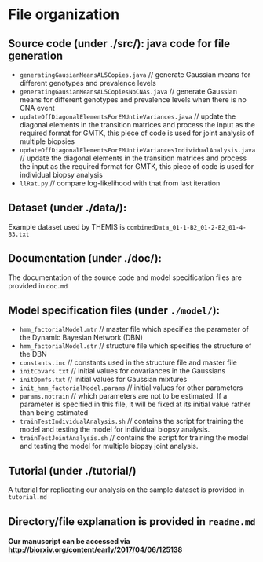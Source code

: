# File organization

## Source code (under ./src/):  java code for file generation
* `generatingGausianMeansAL5Copies.java`  // generate Gaussian means for different genotypes and prevalence levels
* `generatingGausianMeansAL5CopiesNoCNAs.java`  // generate Gaussian means for different genotypes and prevalence levels when there is no CNA event
* `updateOffDiagonalElementsForEMUntieVariances.java`  // update the diagonal elements in the transition matrices and process the input as the required format for GMTK, this piece of code is used for joint analysis of multiple biopsies 
* `updateOffDiagonalElementsForEMUntieVariancesIndividualAnalysis.java` // update the diagonal elements in the transition matrices and process the input as the required format for GMTK, this piece of code is used for individual biopsy analysis
* `llRat.py` // compare log-likelihood with that from last iteration 

## Dataset (under ./data/): 
Example dataset used by THEMIS is `combinedData_01-1-B2_01-2-B2_01-4-B3.txt`

## Documentation (under ./doc/): 
The documentation of the source code and model specification files are provided in `doc.md`

## Model specification files (under `./model/`):
* `hmm_factorialModel.mtr`  // master file which specifies the parameter of the Dynamic Bayesian Network (DBN)
* `hmm_factorialModel.str`  // structure file which specifies the structure of the DBN
* `constants.inc`  // constants used in the structure file and master file
* `initCovars.txt`  // initial values for covariances in the Gaussians
* `initDpmfs.txt`  // initial values for Gaussian mixtures
* `init_hmm_factorialModel.params`  // initial values for other parameters
* `params.notrain`  // which parameters are not to be estimated. If a parameter is specified in this file, it will be fixed at its initial value rather than being estimated
* `trainTestIndividualAnalysis.sh` // contains the script for training the model and testing the model for individual biopsy analysis.
* `trainTestJointAnalysis.sh` // contains the script for training the model and testing the model for multiple biopsy joint analysis.

## Tutorial (under ./tutorial/)
A tutorial for replicating our analysis on the sample dataset is provided in `tutorial.md`

## Directory/file explanation is provided in `readme.md`

#### Our manuscript can be accessed via http://biorxiv.org/content/early/2017/04/06/125138

